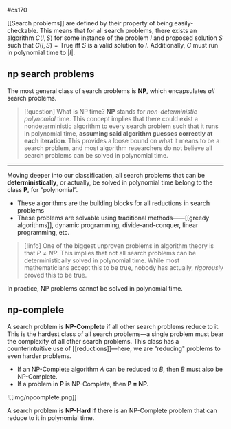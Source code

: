 #cs170

[[Search problems]] are defined by their property of being easily-checkable. This means that for all search problems, there exists an algorithm $C(I, S)$ for some instance of the problem $I$ and proposed solution $S$ such that $C(I, S) = \text{True iff } S$ is a valid solution to $I$. Additionally, $C$ must run in polynomial time to $|I|$.

## np search problems
The most general class of search problems is **NP**, which encapsulates *all* search problems.

>[!question] What is NP time?
>**NP** stands for *non-deterministic polynomial* time. This concept implies that there could exist a nondeterministic algorithm to every search problem such that it runs in polynomial time, **assuming said algorithm guesses correctly at each iteration**. This provides a loose bound on what it means to be a search problem, and most algorithm researchers do not believe all search problems can be solved in polynomial time.
****

Moving deeper into our classification, all search problems that can be **deterministically**, or actually, be solved in polynomial time belong to the class **P**, for “polynomial”.
- These algorithms are the building blocks for all reductions in search problems
- These problems are solvable using traditional methods——[[greedy algorithms]], dynamic programming, divide-and-conquer, linear programming, etc.

>[!info] 
>One of the biggest unproven problems in algorithm theory is that $P \ne NP$. This implies that not all search problems can be deterministically solved in polynomial time. While most mathematicians accept this to be true, nobody has actually, *rigorously* proved this to be true.

In practice, NP problems cannot be solved in polynomial time.

## np-complete
A search problem is **NP-Complete** if all other search problems reduce to it. This is the hardest class of all search problems—a single problem must bear the complexity of all other search problems. This class has a counterintuitive use of [[reductions]]—here, we are "reducing" problems to even harder problems. 
- If an NP-Complete algorithm $A$ can be reduced to $B$, then $B$ must also be NP-Complete.
- If a problem in **P** is NP-Complete, then **P $=$ NP.**

![[img/npcomplete.png]]

A search problem is **NP-Hard** if there is an NP-Complete problem that can reduce to it in polynomial time.